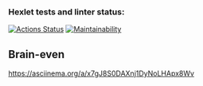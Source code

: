 ### Hexlet tests and linter status:
[![Actions Status](https://github.com/Gaika73/python-project-49/workflows/hexlet-check/badge.svg)](https://github.com/Gaika73/python-project-49/actions)
[![Maintainability](https://api.codeclimate.com/v1/badges/8249fd8d46fa6f3bb5be/maintainability)](https://codeclimate.com/github/Gaika73/python-project-49/maintainability)

## Brain-even
https://asciinema.org/a/x7gJ8S0DAXnj1DyNoLHApx8Wv
